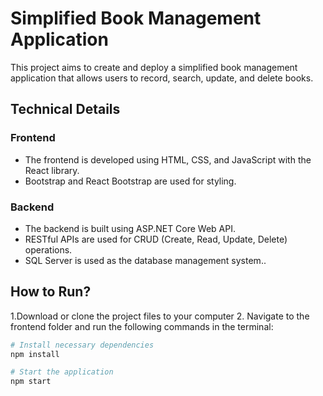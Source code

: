 # Simplified Book Management Application

This project aims to create and deploy a simplified book management application that allows users to record, search, update, and delete books.

## Technical Details

### Frontend

- The frontend is developed using HTML, CSS, and JavaScript with the React library.
- Bootstrap and React Bootstrap are used for styling.

### Backend

- The backend is built using ASP.NET Core Web API.
- RESTful APIs are used for CRUD (Create, Read, Update, Delete) operations.
- SQL Server is used as the database management system..

## How to Run?

1.Download or clone the project files to your computer
2. Navigate to the frontend folder and run the following commands in the terminal:

```bash
# Install necessary dependencies
npm install

# Start the application
npm start
